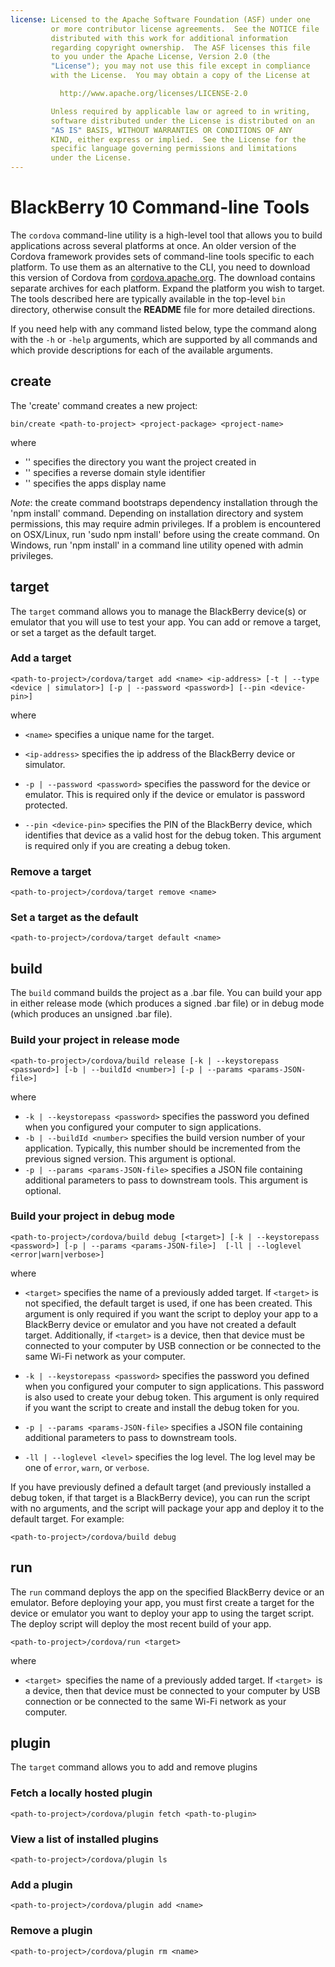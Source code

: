 ```yaml
---
license: Licensed to the Apache Software Foundation (ASF) under one
         or more contributor license agreements.  See the NOTICE file
         distributed with this work for additional information
         regarding copyright ownership.  The ASF licenses this file
         to you under the Apache License, Version 2.0 (the
         "License"); you may not use this file except in compliance
         with the License.  You may obtain a copy of the License at

           http://www.apache.org/licenses/LICENSE-2.0

         Unless required by applicable law or agreed to in writing,
         software distributed under the License is distributed on an
         "AS IS" BASIS, WITHOUT WARRANTIES OR CONDITIONS OF ANY
         KIND, either express or implied.  See the License for the
         specific language governing permissions and limitations
         under the License.
---
```


# BlackBerry 10 Command-line Tools

The `cordova` command-line utility is a high-level tool that allows
you to build applications across several platforms at once. An older
version of the Cordova framework provides sets of command-line tools
specific to each platform. To use them as an alternative to the CLI,
you need to download this version of Cordova from
[cordova.apache.org](http://cordova.apache.org). The download contains
separate archives for each platform. Expand the platform you wish to
target. The tools described here are typically available in the
top-level `bin` directory, otherwise consult the __README__ file for
more detailed directions.

If you need help with any command listed below, type the command along
with the `-h` or `-help` arguments, which are supported by all
commands and which provide descriptions for each of the available
arguments.

## create

The 'create' command creates a new project:

    bin/create <path-to-project> <project-package> <project-name>

where

- '<path-to-project>' specifies the directory you want the project created in
- '<project-package>' specifies a reverse domain style identifier
- '<project-name>' specifies the apps display name

*Note*: the create command bootstraps dependency installation through the 'npm install' command. Depending on installation directory and system permissions, this may require admin privileges.
If a problem is encountered on OSX/Linux, run 'sudo npm install' before using the create command. On Windows, run 'npm install' in a command line utility opened with admin privileges.

## target

The `target` command allows you to manage the BlackBerry device(s) or
emulator that you will use to test your app. You can add or remove a
target, or set a target as the default target.

### Add a target

    <path-to-project>/cordova/target add <name> <ip-address> [-t | --type <device | simulator>] [-p | --password <password>] [--pin <device-pin>]

where

- `<name>` specifies a unique name for the target.

- `<ip-address>` specifies the ip address of the BlackBerry device or
  simulator.

- `-p | --password <password>` specifies the password for the device or
  emulator. This is required only if the device or emulator is
  password protected.

- `--pin <device-pin>` specifies the PIN of the BlackBerry device,
  which identifies that device as a valid host for the debug
  token. This argument is required only if you are creating a debug
  token.

### Remove a target

    <path-to-project>/cordova/target remove <name>

### Set a target as the default

    <path-to-project>/cordova/target default <name>

## build

The `build` command builds the project as a .bar file. You can build
your app in either release mode (which produces a signed .bar file) or
in debug mode (which produces an unsigned .bar file).

### Build your project in release mode

    <path-to-project>/cordova/build release [-k | --keystorepass <password>] [-b | --buildId <number>] [-p | --params <params-JSON-file>]

where

-   `-k | --keystorepass <password>`  specifies the password you defined when you configured your computer to sign applications.
-   `-b | --buildId <number>`  specifies the build version number of your application. Typically, this number should be incremented from the previous signed version. This argument is optional.
-   `-p | --params <params-JSON-file>`  specifies a JSON file containing additional parameters to pass to downstream tools. This argument is optional.

### Build your project in debug mode

    <path-to-project>/cordova/build debug [<target>] [-k | --keystorepass <password>] [-p | --params <params-JSON-file>]  [-ll | --loglevel <error|warn|verbose>]

where

- `<target>` specifies the name of a previously added target. If
  `<target>` is not specified, the default target is used, if one has
  been created. This argument is only required if you want the script
  to deploy your app to a BlackBerry device or emulator and you have
  not created a default target. Additionally, if `<target>` is a
  device, then that device must be connected to your computer by USB
  connection or be connected to the same Wi-Fi network as your
  computer.

- `-k | --keystorepass <password>` specifies the password you defined
  when you configured your computer to sign applications. This
  password is also used to create your debug token. This argument is
  only required if you want the script to create and install the debug
  token for you.

- `-p | --params <params-JSON-file>` specifies a JSON file containing
  additional parameters to pass to downstream tools.

- `-ll | --loglevel <level>` specifies the log level. The log level may
  be one of `error`, `warn`, or `verbose`.

If you have previously defined a default target (and previously
installed a debug token, if that target is a BlackBerry device), you
can run the script with no arguments, and the script will package your
app and deploy it to the default target. For example:

    <path-to-project>/cordova/build debug

## run

The `run` command deploys the app on the specified BlackBerry device
or an emulator. Before deploying your app, you must first create a
target for the device or emulator you want to deploy your app to using
the target script. The deploy script will deploy the most recent build of your app.

    <path-to-project>/cordova/run <target>

where

- `<target> `specifies the name of a previously added target. If
  `<target> `is a device, then that device must be connected to your
  computer by USB connection or be connected to the same Wi-Fi network
  as your computer.

## plugin

The `target` command allows you to add and remove plugins

### Fetch a locally hosted plugin

    <path-to-project>/cordova/plugin fetch <path-to-plugin>

### View a list of installed plugins

    <path-to-project>/cordova/plugin ls

### Add a plugin

    <path-to-project>/cordova/plugin add <name>

### Remove a plugin

    <path-to-project>/cordova/plugin rm <name>
